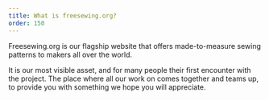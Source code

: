 ```yaml
---
title: What is freesewing.org?
order: 150
---
```


Freesewing.org is our flagship website that offers made-to-measure sewing patterns to makers all over the world.

It is our most visible asset, and for many people their first encounter with the project. The place where all our work on comes together and teams up, to provide you with something we hope you will appreciate.

